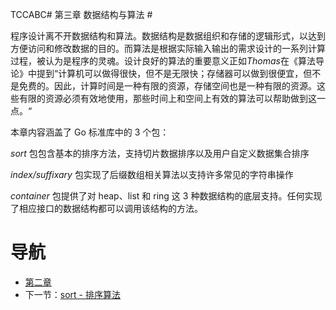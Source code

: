 TCCABC# 第三章 数据结构与算法 #

程序设计离不开数据结构和算法。数据结构是数据组织和存储的逻辑形式，以达到方便访问和修改数据的目的。而算法是根据实际输入输出的需求设计的一系列计算过程，被认为是程序的灵魂。设计良好的算法的重要意义正如*Thomas*在《算法导论》中提到“计算机可以做得很快，但不是无限快；存储器可以做到很便宜，但不是免费的。因此，计算时间是一种有限的资源，存储空间也是一种有限的资源。这些有限的资源必须有效地使用，那些时间上和空间上有效的算法可以帮助做到这一点。“

本章内容涵盖了 Go 标准库中的 3 个包：

*sort* 包包含基本的排序方法，支持切片数据排序以及用户自定义数据集合排序

*index/suffixary* 包实现了后缀数组相关算法以支持许多常见的字符串操作

*container* 包提供了对 heap、list 和 ring 这 3 种数据结构的底层支持。任何实现了相应接口的数据结构都可以调用该结构的方法。

# 导航 #

- [第二章](/chapter02/02.0.md)
- 下一节：[sort - 排序算法](03.1.md)
